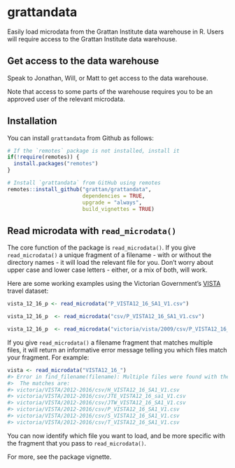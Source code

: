 
<!-- README.md is generated from README.Rmd. Please edit that file -->

# grattandata

Easily load microdata from the Grattan Institute data warehouse in R.
Users will require access to the Grattan Institute data warehouse.

## Get access to the data warehouse

Speak to Jonathan, Will, or Matt to get access to the data warehouse.

Note that access to some parts of the warehouse requires you to be an
approved user of the relevant microdata.

## Installation

You can install `grattandata` from Github as follows:

``` r
# If the `remotes` package is not installed, install it
if(!require(remotes)) {
  install.packages("remotes")
}

# Install `grattandata` from GitHub using remotes
remotes::install_github("grattan/grattandata",
                        dependencies = TRUE, 
                        upgrade = "always", 
                        build_vignettes = TRUE)
```

## Read microdata with `read_microdata()`

The core function of the package is `read_microdata()`. If you give
`read_microdata()` a unique fragment of a filename - with or without the
directory names - it will load the relevant file for you. Don’t worry
about upper case and lower case letters - either, or a mix of both, will
work.

Here are some working examples using the Victorian Government’s
[VISTA](https://transport.vic.gov.au/about/data-and-research/vista)
travel dataset:

``` r
vista_12_16_p <- read_microdata("P_VISTA12_16_SA1_V1.csv")

vista_12_16_p  <- read_microdata("csv/P_VISTA12_16_SA1_V1.csv")

vista_12_16_p  <- read_microdata("victoria/vista/2009/csv/P_VISTA12_16_SA1_V1.csv")
```

If you give `read_microdata()` a filename fragment that matches multiple
files, it will return an informative error message telling you which
files match your fragment. For example:

``` r
vista <- read_microdata("VISTA12_16_")
#> Error in find_filename(filename): Multiple files were found with the filename VISTA12_16_.
#>  The matches are:
#> victoria/VISTA/2012-2016/csv/H_VISTA12_16_SA1_V1.csv
#> victoria/VISTA/2012-2016/csv/JTE_VISTA12_16_sa1_V1.csv
#> victoria/VISTA/2012-2016/csv/JTW_VISTA12_16_SA1_V1.csv
#> victoria/VISTA/2012-2016/csv/P_VISTA12_16_SA1_V1.csv
#> victoria/VISTA/2012-2016/csv/S_VISTA12_16_SA1_V1.csv
#> victoria/VISTA/2012-2016/csv/T_VISTA12_16_SA1_V1.csv
```

You can now identify which file you want to load, and be more specific
with the fragment that you pass to `read_microdata()`.

For more, see the package vignette.
